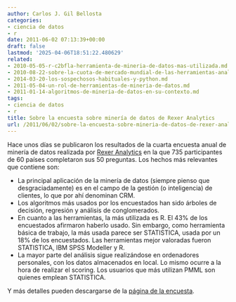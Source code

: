 ```yaml
---
author: Carlos J. Gil Bellosta
categories:
- ciencia de datos
- r
date: 2011-06-02 07:13:39+00:00
draft: false
lastmod: '2025-04-06T18:51:22.480629'
related:
- 2010-05-05-r-c2bfla-herramienta-de-mineria-de-datos-mas-utilizada.md
- 2010-08-22-sobre-la-cuota-de-mercado-mundial-de-las-herramientas-analiticas-de-negocio.md
- 2014-03-20-los-sospechosos-habituales-y-python.md
- 2011-05-04-un-rol-de-herramientas-de-mineria-de-datos.md
- 2011-01-14-algoritmos-de-mineria-de-datos-en-su-contexto.md
tags:
- ciencia de datos
- r
title: Sobre la encuesta sobre minería de datos de Rexer Analytics
url: /2011/06/02/sobre-la-encuesta-sobre-mineria-de-datos-de-rexer-analytics/
---
```


Hace unos días se publicaron los resultados de la cuarta encuesta anual de minería de datos realizada por [Rexer Analytics](http://www.RexerAnalytics.com) en la que 735 participantes de 60 países completaron sus 50 preguntas. Los hechos más relevantes que contiene son:

* La principal aplicación de la minería de datos (siempre pienso que desgraciadamente) es en el campo de la gestión (o inteligencia) de clientes, lo que por ahí denominan CRM.
* Los algoritmos más usados por los encuestados han sido árboles de decisión, regresión y análisis de conglomerados.
* En cuanto a las herramientas, la más utilizada es R. El 43% de los encuestados afirmaron haberlo usado. Sin embargo, como herramienta básica de trabajo, la más usada parece ser STATISTICA, usada por un 18% de los encuestados. Las herramientas mejor valoradas fueron STATISTICA, IBM SPSS Modeller y R.
* La mayor parte del análisis sigue realizándose en ordenadores personales, con los datos almacenados en local. Lo mismo ocurre a la hora de realizar el scoring. Los usuarios que más utilizan PMML son quienes emplean STATISTICA.

Y más detalles pueden descargarse de la [página de la encuesta](http://www.rexeranalytics.com/Data-Miner-Survey-Results-2010.html).